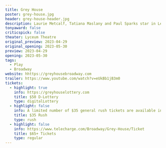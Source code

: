 ```yaml
---
title: Grey House
poster: grey-house.jpg
header: grey-house-header.jpg
description: Laurie Metcalf, Tatiana Maslany and Paul Sparks star in Levi Holloway's new thriller.
tonyaward: false
criticspick: false
theater: Lyceum Theatre
original_preview: 2023-04-29
original_opening: 2023-05-30
preview: 2023-04-29
opening: 2023-05-30
tags: 
  - Play
  - Broadway
website: hhttps://greyhousebroadway.com
trailer: https://www.youtube.com/watch?v=eUkBb1jB3m0
tickets: 
  - highlight: true
    info: https://greyhouselottery.com
    title: $50 D-Lottery
    type: digitalLottery
  - highlight: false
    info: A limited number of $35 general rush tickets are available in-person at the box office on the day of the performance, when the box office opens Mon-Sat 10AM, Sun 12PM, on a first come, first served basis. There is a maximum of two rush tickets per person.
    title: $35 Rush
    type: rush
  - highlight: false
    info: https://www.telecharge.com/Broadway/Grey-House/Ticket
    title: $65+ Tickets
    type: regular
---
```

